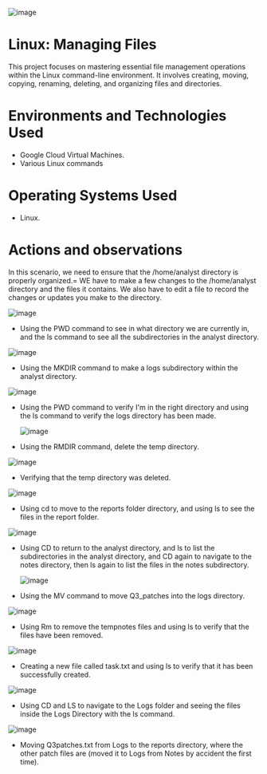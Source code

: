 ![image](https://github.com/user-attachments/assets/09fb938b-03bf-4fb0-aca2-99b2b21024b0)

# Linux: Managing Files
This project focuses on mastering essential file management operations within the Linux command-line environment. It involves creating, moving, copying, renaming, deleting, and organizing files and directories.

# Environments and Technologies Used</h2>
- Google Cloud Virtual Machines.
- Various Linux commands 

# Operating Systems Used </h2>
- Linux.

# Actions and observations
In this scenario, we need to ensure that the /home/analyst directory is properly organized.=
WE have to make a few changes to the /home/analyst directory and the files it contains.
We also have to edit a file to record the changes or updates you make to the directory.

![image](https://github.com/user-attachments/assets/06183f13-a4c6-487f-a440-a70112e52a59)

- Using the PWD command to see in what directory we are currently in, and the ls command to see all the subdirectories in the analyst directory.

![image](https://github.com/user-attachments/assets/1f68a373-8049-429f-accc-da563915aaed)

- Using the MKDIR command to make a logs subdirectory within the analyst directory.

![image](https://github.com/user-attachments/assets/cf9c43b0-e22b-4452-9c26-172028dc2f95)

- Using the PWD command to verify I'm in the right directory and using the ls command to verify the logs directory has been made.

  ![image](https://github.com/user-attachments/assets/4f488665-38b9-4aa0-a311-0e0d802ab9ec)

- Using the RMDIR command, delete the temp directory.

![image](https://github.com/user-attachments/assets/f920f783-1aa3-47b3-968e-86ba3734acb6)

- Verifying that the temp directory was deleted.

![image](https://github.com/user-attachments/assets/88cf08cf-1a0a-4596-9ea2-f32001be8e15)

- Using cd to move to the reports folder directory, and using ls to see the files in the report folder.

![image](https://github.com/user-attachments/assets/16c804c3-22aa-4b6c-8afc-f1ef13e420bf)

- Using CD to return to the analyst directory, and ls to list the subdirectories in the analyst directory, and CD again to navigate to the notes directory, then ls again to list the files in the notes subdirectory.

  ![image](https://github.com/user-attachments/assets/bab1fdfb-1d8f-423e-8d97-7e8876619bc4)

- Using the MV command to move Q3_patches into the logs directory.

![image](https://github.com/user-attachments/assets/d7b366b7-9904-4fcd-bbaf-b99bbb5612f8)

- Using Rm to remove the tempnotes files and using ls to verify that the files have been removed.

![image](https://github.com/user-attachments/assets/1230dfba-0a48-4a0f-9d33-43015fd50818)

- Creating a new file called  task.txt and using ls to verify that it has been successfully created.

![image](https://github.com/user-attachments/assets/9caa887c-2b8e-4ce9-a053-b8bdc7c6cef9)

- Using CD and LS to navigate to the Logs folder and seeing the files inside the Logs Directory with the ls command.

![image](https://github.com/user-attachments/assets/d6b5b98a-21a5-4985-82f2-5df0b6d269e0)

- Moving Q3patches.txt from Logs to the reports directory, where the other patch files are (moved it to Logs from Notes by accident the first time).

